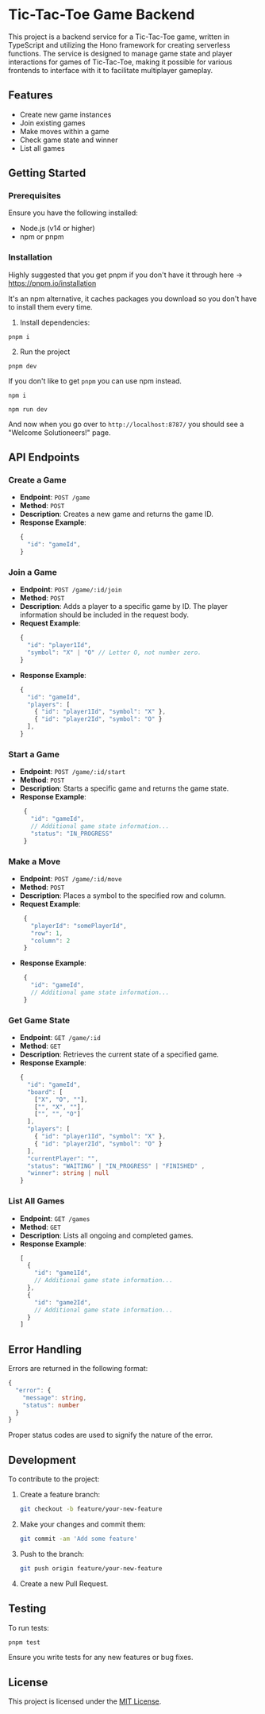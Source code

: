 # Tic-Tac-Toe Game Backend

This project is a backend service for a Tic-Tac-Toe game, written in TypeScript and utilizing the Hono framework for creating serverless functions. The service is designed to manage game state and player interactions for games of Tic-Tac-Toe, making it possible for various frontends to interface with it to facilitate multiplayer gameplay.

## Features

- Create new game instances
- Join existing games
- Make moves within a game
- Check game state and winner
- List all games

## Getting Started

### Prerequisites

Ensure you have the following installed:
- Node.js (v14 or higher)
- npm or pnpm

### Installation

Highly suggested that you get pnpm if you don't have it through here -> https://pnpm.io/installation

It's an npm alternative, it caches packages you download so you don't have to install them every time.

1. Install dependencies:
```
pnpm i
```
2. Run the project
```
pnpm dev
```

If you don't like to get `pnpm` you can use npm instead.
```
npm i

npm run dev
```

And now when you go over to `http://localhost:8787/` you should see a "Welcome Solutioneers!" page.

## API Endpoints

### Create a Game

- **Endpoint**: `POST /game`
- **Method**: `POST`
- **Description**: Creates a new game and returns the game ID.
- **Response Example**:
  ```ts
  {
    "id": "gameId",
  }
  ```

### Join a Game

- **Endpoint**: `POST /game/:id/join`
- **Method**: `POST`
- **Description**: Adds a player to a specific game by ID. The player information should be included in the request body.
- **Request Example**:
  ```ts
  {
    "id": "player1Id",
    "symbol": "X" | "O" // Letter O, not number zero.
  }
  ```
- **Response Example**:
  ```ts
  {
    "id": "gameId",
    "players": [
      { "id": "player1Id", "symbol": "X" },
      { "id": "player2Id", "symbol": "O" }
    ],
  }
  ```

### Start a Game

- **Endpoint**: `POST /game/:id/start`
- **Method**: `POST`
- **Description**: Starts a specific game and returns the game state.
- **Response Example**:
  ```ts
   {
     "id": "gameId",
     // Additional game state information...
     "status": "IN_PROGRESS"
   }
  ```

### Make a Move

- **Endpoint**: `POST /game/:id/move`
- **Method**: `POST`
- **Description**: Places a symbol to the specified row and column.
- **Request Example**:
  ```ts
   {
     "playerId": "somePlayerId",
     "row": 1,
     "column": 2
   }
  ```
- **Response Example**:
  ```ts
   {
     "id": "gameId",
     // Additional game state information...
   }
  ```

### Get Game State

- **Endpoint**: `GET /game/:id`
- **Method**: `GET`
- **Description**: Retrieves the current state of a specified game.
- **Response Example**:
  ```ts
  {
    "id": "gameId",
    "board": [
      ["X", "O", ""],
      ["", "X", ""],
      ["", "", "O"]
    ],
    "players": [
      { "id": "player1Id", "symbol": "X" },
      { "id": "player2Id", "symbol": "O" }
    ],
    "currentPlayer": "",
    "status": "WAITING" | "IN_PROGRESS" | "FINISHED" ,
    "winner": string | null
  }
  ```

### List All Games

- **Endpoint**: `GET /games`
- **Method**: `GET`
- **Description**: Lists all ongoing and completed games.
- **Response Example**:
  ```ts
  [
    {
      "id": "game1Id",
      // Additional game state information...
    },
    {
      "id": "game2Id",
      // Additional game state information...
    }
  ]
  ```

## Error Handling

Errors are returned in the following format:

```ts
{
  "error": {
    "message": string,
    "status": number
  }
}
```

Proper status codes are used to signify the nature of the error.

## Development

To contribute to the project:

1. Create a feature branch:
   ```bash
   git checkout -b feature/your-new-feature
   ```
2. Make your changes and commit them:
   ```bash
   git commit -am 'Add some feature'
   ```
3. Push to the branch:
   ```bash
   git push origin feature/your-new-feature
   ```
4. Create a new Pull Request.

## Testing

To run tests:

```bash
pnpm test
```

Ensure you write tests for any new features or bug fixes.

## License

This project is licensed under the [MIT License](LICENSE).
